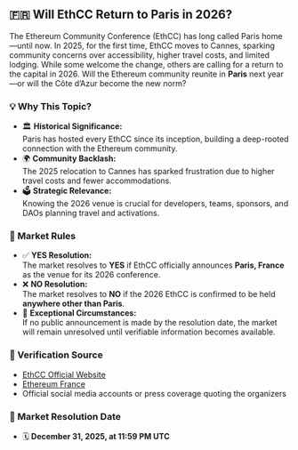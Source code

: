 ## 🇫🇷 Will EthCC Return to Paris in 2026?

The Ethereum Community Conference (EthCC) has long called Paris home—until now. In 2025, for the first time, EthCC moves to Cannes, sparking community concerns over accessibility, higher travel costs, and limited lodging. While some welcome the change, others are calling for a return to the capital in 2026. Will the Ethereum community reunite in **Paris** next year—or will the Côte d’Azur become the new norm?

### 💡 Why This Topic?
- 🏛️ **Historical Significance:**  
  Paris has hosted every EthCC since its inception, building a deep-rooted connection with the Ethereum community.
- 🌍 **Community Backlash:**  
  The 2025 relocation to Cannes has sparked frustration due to higher travel costs and fewer accommodations.
- 🗳️ **Strategic Relevance:**  
  Knowing the 2026 venue is crucial for developers, teams, sponsors, and DAOs planning travel and activations.

### 📜 Market Rules
- ✅ **YES Resolution:**  
  The market resolves to **YES** if EthCC officially announces **Paris, France** as the venue for its 2026 conference.
- ❌ **NO Resolution:**  
  The market resolves to **NO** if the 2026 EthCC is confirmed to be held **anywhere other than Paris**.
- 🔄 **Exceptional Circumstances:**  
  If no public announcement is made by the resolution date, the market will remain unresolved until verifiable information becomes available.

### 🔗 Verification Source
- [EthCC Official Website](https://ethcc.io/)  
- [Ethereum France](https://ethereum-france.fr/)  
- Official social media accounts or press coverage quoting the organizers

### 📅 Market Resolution Date
- 🗓️ **December 31, 2025, at 11:59 PM UTC**
